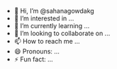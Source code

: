 - 👋 Hi, I’m @sahanagowdakg
- 👀 I’m interested in ...
- 🌱 I’m currently learning ...
- 💞️ I’m looking to collaborate on ...
- 📫 How to reach me ...
- 😄 Pronouns: ...
- ⚡ Fun fact: ...

<!---
sahanagowdakg/sahanagowdakg is a ✨ special ✨ repository because its `README.md` (this file) appears on your GitHub profile.
You can click the Preview link to take a look at your changes.
--->
